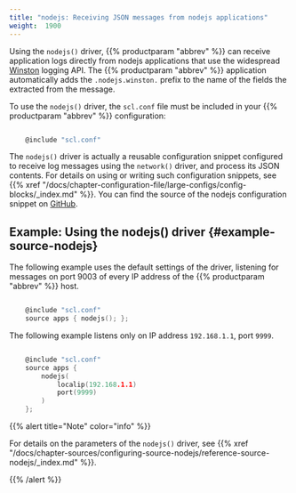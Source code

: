 ```yaml
---
title: "nodejs: Receiving JSON messages from nodejs applications"
weight:  1900
---
```

<!-- DISCLAIMER: This file is based on the syslog-ng Open Source Edition documentation https://github.com/balabit/syslog-ng-ose-guides/commit/2f4a52ee61d1ea9ad27cb4f3168b95408fddfdf2 and is used under the terms of The syslog-ng Open Source Edition Documentation License. The file has been modified by Axoflow. -->

Using the `nodejs()` driver, {{% productparam "abbrev" %}} can receive application logs directly from nodejs applications that use the widespread [Winston](https://github.com/winstonjs/winston) logging API. The {{% productparam "abbrev" %}} application automatically adds the `.nodejs.winston.` prefix to the name of the fields the extracted from the message.

To use the `nodejs()` driver, the `scl.conf` file must be included in your {{% productparam "abbrev" %}} configuration:

```c

    @include "scl.conf"

```

The `nodejs()` driver is actually a reusable configuration snippet configured to receive log messages using the `network()` driver, and process its JSON contents. For details on using or writing such configuration snippets, see {{% xref "/docs/chapter-configuration-file/large-configs/config-blocks/_index.md" %}}. You can find the source of the nodejs configuration snippet on [GitHub](https://github.com/syslog-ng/syslog-ng/blob/master/scl/nodejs/plugin.conf).


## Example: Using the nodejs() driver {#example-source-nodejs}

The following example uses the default settings of the driver, listening for messages on port 9003 of every IP address of the {{% productparam "abbrev" %}} host.

```c

    @include "scl.conf"
    source apps { nodejs(); };

```

The following example listens only on IP address `192.168.1.1`, port `9999`.

```c

    @include "scl.conf"
    source apps {
        nodejs(
            localip(192.168.1.1)
            port(9999)
        )
    };

```


{{% alert title="Note" color="info" %}}

For details on the parameters of the `nodejs()` driver, see {{% xref "/docs/chapter-sources/configuring-source-nodejs/reference-source-nodejs/_index.md" %}}.

{{% /alert %}}

